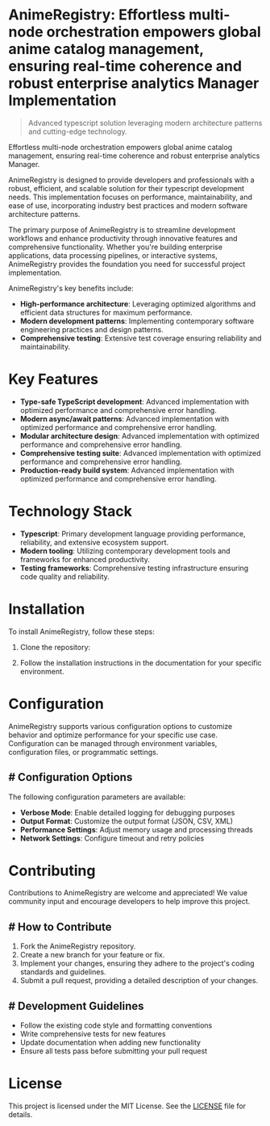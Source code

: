 <!-- fallback_AnimeRegistry_20251021110508_96572 -->

# AnimeRegistry: Effortless multi-node orchestration empowers global anime catalog management, ensuring real-time coherence and robust enterprise analytics Manager Implementation
> Advanced typescript solution leveraging modern architecture patterns and cutting-edge technology.

Effortless multi-node orchestration empowers global anime catalog management, ensuring real-time coherence and robust enterprise analytics Manager.

AnimeRegistry is designed to provide developers and professionals with a robust, efficient, and scalable solution for their typescript development needs. This implementation focuses on performance, maintainability, and ease of use, incorporating industry best practices and modern software architecture patterns.

The primary purpose of AnimeRegistry is to streamline development workflows and enhance productivity through innovative features and comprehensive functionality. Whether you're building enterprise applications, data processing pipelines, or interactive systems, AnimeRegistry provides the foundation you need for successful project implementation.

AnimeRegistry's key benefits include:

* **High-performance architecture**: Leveraging optimized algorithms and efficient data structures for maximum performance.
* **Modern development patterns**: Implementing contemporary software engineering practices and design patterns.
* **Comprehensive testing**: Extensive test coverage ensuring reliability and maintainability.

# Key Features

* **Type-safe TypeScript development**: Advanced implementation with optimized performance and comprehensive error handling.
* **Modern async/await patterns**: Advanced implementation with optimized performance and comprehensive error handling.
* **Modular architecture design**: Advanced implementation with optimized performance and comprehensive error handling.
* **Comprehensive testing suite**: Advanced implementation with optimized performance and comprehensive error handling.
* **Production-ready build system**: Advanced implementation with optimized performance and comprehensive error handling.

# Technology Stack

* **Typescript**: Primary development language providing performance, reliability, and extensive ecosystem support.
* **Modern tooling**: Utilizing contemporary development tools and frameworks for enhanced productivity.
* **Testing frameworks**: Comprehensive testing infrastructure ensuring code quality and reliability.

# Installation

To install AnimeRegistry, follow these steps:

1. Clone the repository:


2. Follow the installation instructions in the documentation for your specific environment.

# Configuration

AnimeRegistry supports various configuration options to customize behavior and optimize performance for your specific use case. Configuration can be managed through environment variables, configuration files, or programmatic settings.

## # Configuration Options

The following configuration parameters are available:

* **Verbose Mode**: Enable detailed logging for debugging purposes
* **Output Format**: Customize the output format (JSON, CSV, XML)
* **Performance Settings**: Adjust memory usage and processing threads
* **Network Settings**: Configure timeout and retry policies

# Contributing

Contributions to AnimeRegistry are welcome and appreciated! We value community input and encourage developers to help improve this project.

## # How to Contribute

1. Fork the AnimeRegistry repository.
2. Create a new branch for your feature or fix.
3. Implement your changes, ensuring they adhere to the project's coding standards and guidelines.
4. Submit a pull request, providing a detailed description of your changes.

## # Development Guidelines

* Follow the existing code style and formatting conventions
* Write comprehensive tests for new features
* Update documentation when adding new functionality
* Ensure all tests pass before submitting your pull request

# License

This project is licensed under the MIT License. See the [LICENSE](https://github.com/Lyche6666/AnimeRegistry/blob/main/LICENSE) file for details.

